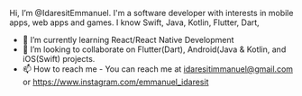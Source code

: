 Hi, I’m @IdaresitEmmanuel. I'm a software developer with interests in mobile apps, web apps and games. I know Swift, Java, Kotlin, Flutter, Dart,

<!-- - 👀 I’m interested in ... --> 
- 🌱 I’m currently learning React/React Native Development
- 💞️ I’m looking to collaborate on Flutter(Dart), Android(Java & Kotlin, and iOS(Swift) projects.
- 📫 How to reach me - You can reach me at idaresitimmanuel@gmail.com or https://www.instagram.com/emmanuel_idaresit

<!---
IdaresitEmmanuel/IdaresitEmmanuel is a ✨ special ✨ repository because its `README.md` (this file) appears on your GitHub profile.
You can click the Preview link to take a look at your changes.
--->

